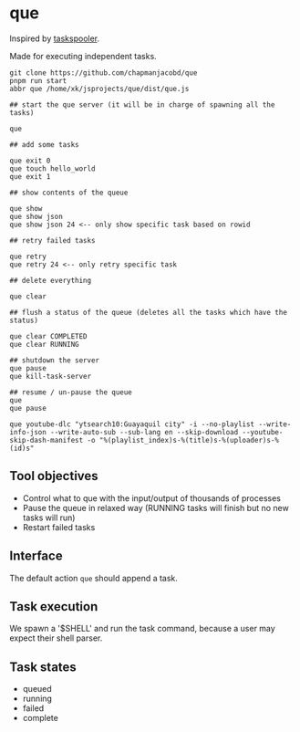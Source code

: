 # que

Inspired by [taskspooler](http://freshmeat.net/projects/taskspooler/).

Made for executing independent tasks.

```fish
git clone https://github.com/chapmanjacobd/que
pnpm run start
abbr que /home/xk/jsprojects/que/dist/que.js

## start the que server (it will be in charge of spawning all the tasks)

que

## add some tasks

que exit 0
que touch hello_world
que exit 1

## show contents of the queue

que show
que show json
que show json 24 <-- only show specific task based on rowid

## retry failed tasks

que retry
que retry 24 <-- only retry specific task

## delete everything

que clear

## flush a status of the queue (deletes all the tasks which have the status)

que clear COMPLETED
que clear RUNNING

## shutdown the server
que pause
que kill-task-server

## resume / un-pause the queue
que
que pause

que youtube-dlc "ytsearch10:Guayaquil city" -i --no-playlist --write-info-json --write-auto-sub --sub-lang en --skip-download --youtube-skip-dash-manifest -o "%(playlist_index)s-%(title)s-%(uploader)s-%(id)s"

```

## Tool objectives

- Control what to que with the input/output of thousands of processes
- Pause the queue in relaxed way (RUNNING tasks will finish but no new tasks will run)
- Restart failed tasks

## Interface

The default action `que` should append a task.

## Task execution

We spawn a '\$SHELL' and run the task command, because a user may expect their shell parser.

## Task states

- queued
- running
- failed
- complete
